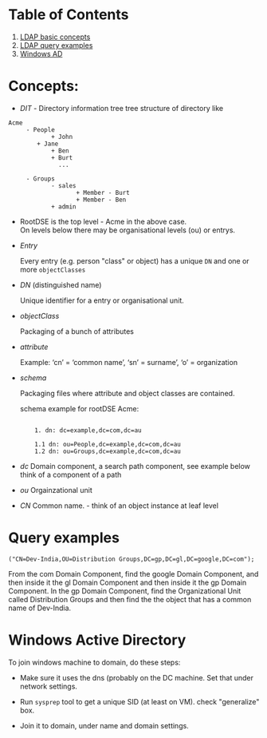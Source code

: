 
# Table of Contents
1. [LDAP basic concepts](#Concepts)
2. [LDAP query examples](#ldap-query-examples)
3. [Windows AD](#win-ad)


# Concepts:

* *DIT* - Directory information tree
tree structure of directory like 

```
Acme 
     - People
            + John
	    + Jane
            + Ben
            + Burt
              ...

     - Groups
            - sales
                   + Member - Burt
                   + Member - Ben
            + admin
```            
            
* RootDSE is the top level - Acme in the above case.\
  On levels below there may be organisational levels (ou) or entrys.

* *Entry*

  Every entry (e.g. person "class" or object) has a unique `DN` and one or more `objectClasses`

* *DN* (distinguished name)

  Unique identifier for a entry or organisational unit.

* *objectClass*

  Packaging of a bunch of attributes

* *attribute*
  
  Example: ‘cn’ = ‘common name’, ‘sn’ = surname’, ‘o’ = organization

* *schema*

  Packaging files where attribute and object classes are contained.

  schema example for rootDSE Acme:
  ```

      1. dn: dc=example,dc=com,dc=au
 
      1.1 dn: ou=People,dc=example,dc=com,dc=au
      1.2 dn: ou=Groups,dc=example,dc=com,dc=au
  ```

* *dc*
     Domain component, a search path component, see example below\
     think of a component of a path

* *ou*
     Orgainzational unit

* *CN* 
     Common name. - think of an object instance at leaf level

     
# Query examples <a name="ldap-query-examples" /> 
```
("CN=Dev-India,OU=Distribution Groups,DC=gp,DC=gl,DC=google,DC=com");
```

From the com Domain Component, find the google Domain Component, and then inside it the gl Domain Component and then inside it the gp Domain Component.
In the gp Domain Component, find the Organizational Unit called Distribution Groups and then find the the object that has a common name of Dev-India.




# Windows Active Directory <a name="win-ad" /> 

To join windows machine to domain, do these steps:

* Make sure it uses the dns (probably on the DC machine. Set that under network settings.

* Run `sysprep` tool to get a unique SID  (at least on VM). check "generalize" box.

* Join it to domain, under name and domain settings.



